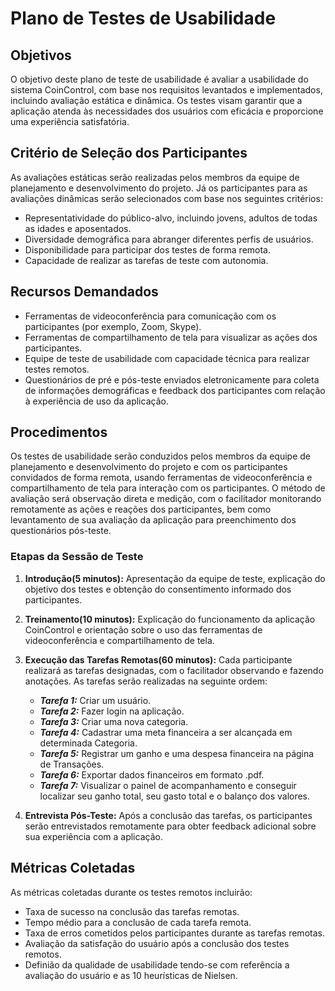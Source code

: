 # Plano de Testes de Usabilidade

## Objetivos
O objetivo deste plano de teste de usabilidade é avaliar a usabilidade do sistema CoinControl, com base nos requisitos levantados e implementados, incluindo avaliação estática e dinâmica. Os testes visam garantir que a aplicação atenda às necessidades dos usuários com eficácia e proporcione uma experiência satisfatória.

## Critério de Seleção dos Participantes
As avaliações estáticas serão realizadas pelos membros da equipe de planejamento e desenvolvimento do projeto.
Já os participantes para as avaliações dinâmicas serão selecionados com base nos seguintes critérios:

- Representatividade do público-alvo, incluindo jovens, adultos de todas as idades e aposentados.
- Diversidade demográfica para abranger diferentes perfis de usuários.
- Disponibilidade para participar dos testes de forma remota.
- Capacidade de realizar as tarefas de teste com autonomia.

## Recursos Demandados

- Ferramentas de videoconferência para comunicação com os participantes (por exemplo, Zoom, Skype).
- Ferramentas de compartilhamento de tela para visualizar as ações dos participantes.
- Equipe de teste de usabilidade com capacidade técnica para realizar testes remotos.
- Questionários de pré e pós-teste enviados eletronicamente para coleta de informações demográficas e feedback dos participantes com relação à experiência de uso da aplicação.

## Procedimentos
Os testes de usabilidade serão conduzidos pelos membros da equipe de planejamento e desenvolvimento do projeto e com os participantes convidados de forma remota, usando ferramentas de videoconferência e compartilhamento de tela para interação com os participantes. O método de avaliação será observação direta e medição, com o facilitador monitorando remotamente as ações e reações dos participantes, bem como levantamento de sua avaliação da aplicação para preenchimento dos questionários pós-teste.

### Etapas da Sessão de Teste

1. **Introdução(5 minutos):** Apresentação da equipe de teste, explicação do objetivo dos testes e obtenção do consentimento informado dos participantes.
2. **Treinamento(10 minutos):** Explicação do funcionamento da aplicação CoinControl e orientação sobre o uso das ferramentas de videoconferência e compartilhamento de tela.
3. **Execução das Tarefas Remotas(60 minutos):** Cada participante realizará as tarefas designadas, com o facilitador observando e fazendo anotações. As tarefas serão realizadas na seguinte ordem:

   - ***Tarefa 1:*** Criar um usuário.
   - ***Tarefa 2:*** Fazer login na aplicação.
   - ***Tarefa 3:*** Criar uma nova categoria.
   - ***Tarefa 4:*** Cadastrar uma meta financeira a ser alcançada em determinada Categoria.
   - ***Tarefa 5:*** Registrar um ganho e uma despesa financeira na página de Transações.
   - ***Tarefa 6:*** Exportar dados financeiros em formato .pdf.
   - ***Tarefa 7:*** Visualizar o painel de acompanhamento e conseguir localizar seu ganho total, seu gasto total e o balanço dos valores.

4. **Entrevista Pós-Teste:** Após a conclusão das tarefas, os participantes serão entrevistados remotamente para obter feedback adicional sobre sua experiência com a aplicação.

## Métricas Coletadas
As métricas coletadas durante os testes remotos incluirão:

- Taxa de sucesso na conclusão das tarefas remotas.
- Tempo médio para a conclusão de cada tarefa remota.
- Taxa de erros cometidos pelos participantes durante as tarefas remotas.
- Avaliação da satisfação do usuário após a conclusão dos testes remotos.
- Definião da qualidade de usabilidade tendo-se com referência a avaliação do usuário e as 10 heurísticas de Nielsen.
